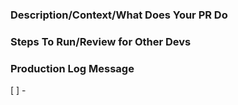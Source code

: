 <!-- Do You Really Need A PR? Push to Master, One Life! Joking! No Really Do It! -->

### Description/Context/What Does Your PR Do

<!-- Please insert your description here. Make sure to provide info about the "what" this PR is solving -->

### Steps To Run/Review for Other Devs

<!-- e.g. is there anything you'd like reviewers to focus on? -->

### Production Log Message <!-- Put A Cross(X) If This Is User Reflecting PR And Provide a Nice Message That No Brainer Ape Can Understand -->

[ ] - 

